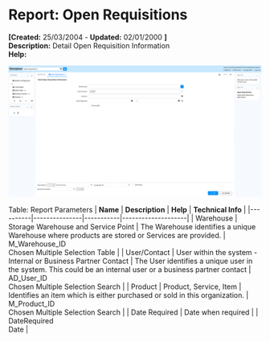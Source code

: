 # Report: Open Requisitions

**[Created:** 25/03/2004 - **Updated:** 02/01/2000 **]**  
**Description:** Detail Open Requisition Information  
**Help:**   

![](/img/docs/manual/OpenRequisitions-Report_iDempiere_v12.0.0.png)

Table: Report Parameters
| **Name** | **Description** | **Help** | **Technical Info** |
|----------|---------------|-----------|--------------------|
| Warehouse | Storage Warehouse and Service Point | The Warehouse identifies a unique Warehouse where products are stored or Services are provided. | M_Warehouse_ID<br/>Chosen Multiple Selection Table | 
| User/Contact | User within the system - Internal or Business Partner Contact | The User identifies a unique user in the system. This could be an internal user or a business partner contact | AD_User_ID<br/>Chosen Multiple Selection Search | 
| Product | Product, Service, Item | Identifies an item which is either purchased or sold in this organization. | M_Product_ID<br/>Chosen Multiple Selection Search | 
| Date Required | Date when required |  | DateRequired<br/>Date | 


